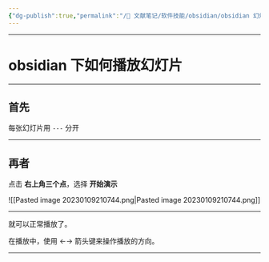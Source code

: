 ```yaml
---
{"dg-publish":true,"permalink":"/🌿 文献笔记/软件技能/obsidian/obsidian 幻灯片测试/","created":"2023/03/05 11:04:46","updated":"2023/03/07 13:15:42"}
---
```


---

# obsidian 下如何播放幻灯片

---

## 首先

每张幻灯片用 `---` 分开

---

## 再者

点击 **右上角三个点**，选择 **开始演示**

![[Pasted image 20230109210744.png\|Pasted image 20230109210744.png]]

---

就可以正常播放了。

在播放中，使用 ←→ 箭头键来操作播放的方向。

---
